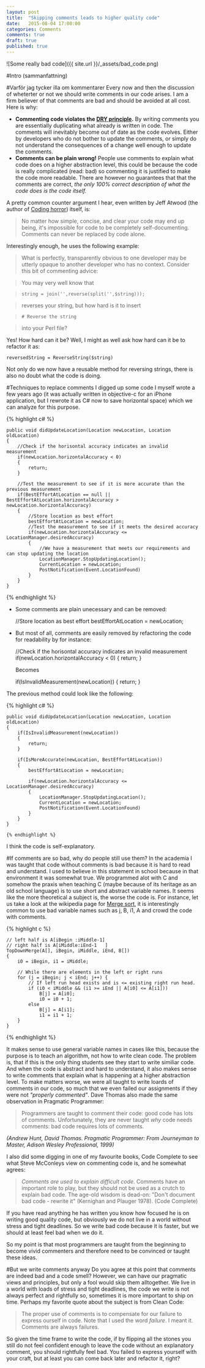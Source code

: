 ```yaml
---
layout: post
title:  "Skipping comments leads to higher quality code"
date:   2015-08-04 17:00:00
categories: Comments
comments: true
draft: true
published: true
---
```


![Some really bad code]({{ site.url }}/_assets/bad_code.png)

#Intro (sammanfattning)

#Varför jag tycker illa om kommentarer
Every now and then the discussion of wheterter or not we should write comments in our code arises. I am a firm believer of that comments are bad and should be avoided at all cost. Here is why:
- **Commenting code violates the [DRY principle](https://en.wikipedia.org/wiki/Don't_repeat_yourself).** By writing comments you are essentially duplicating what already is written in code. The comments will inevitably become out of date as the code evolves. Either by developers who do not bother to update the comments, or simply do not understand the consequences of a change well enough to update the comments.
- **Comments can be plain wrong!** People use comments to explain what code does on a higher abstraction level, this could be because the code is really complicated (read: bad) so commenting it is justified to make the code more readable. There are however no guarantees that that the comments are correct, *the only 100% correct description of what the code does is the code itself.*

A pretty common counter argument I hear, even written by Jeff Atwood (the author of [Coding horror](http://blog.codinghorror.com/)) itself, is: 
>No matter how simple, concise, and clear your code may end up being, it's impossible for code to be completely self-documenting. Comments can never be replaced by code alone.

Interestingly enough, he uses the following example: 

>What is perfectly, transparently obvious to one developer may be utterly opaque to another developer who has no context. Consider this bit of commenting advice:

>You may very well know that

>`string = join('',reverse(split('',$string)));`

>reverses your string, but how hard is it to insert

>`# Reverse the string`

>into your Perl file?

Yes! How hard can it be? Well, I might as well ask how hard can it be to refactor it as:

    reversedString = ReverseString($string)
    
Not only do we now have a reusable method for reversing strings, there is also no doubt what the code is doing.

#Techniques to replace comments
I digged up some code I myself wrote a few years ago (it was actually written in objective-c for an iPhone application, but I rewrote it as C# now to save horizontal space) which we can analyze for this purpose. 

{% highlight c# %}

    public void didUpdateLocation(Location newLocation, Location oldLocation)
    {
        //Check if the horisontal accuracy indicates an invalid measurement
        if(newLocation.horizontalAccuracy < 0) 
        {
            return;
        }

        //Test the measurement to see if it is more accurate than the previous measurement
        if(BestEffortAtLocation == null || BestEffortAtLocation.horizontalAccuracy > newLocation.horizontalAccuracy) 
        {
            //Store location as best effort
            bestEffortAtLocation = newLocation;
            //Test the measurement to see if it meets the desired accuracy
            if(newLocation.horizontalAccuracy <= LocationManager.desiredAccuracy) 
            {
                //We have a measurement that meets our requirements and can stop updating the location
                LocationManager.StopUpdatingLocation();
                CurrentLocation = newLocation;
                PostNotification(Event.LocationFound)
            }
        }
    }

{% endhighlight %}

- Some comments are plain unecessary and can be removed:

    //Store location as best effort
    bestEffortAtLocation = newLocation;

- But most of all, comments are easily removed by refactoring the code for readability by for instance:

    //Check if the horisontal accuracy indicates an invalid measurement
    if(newLocation.horizontalAccuracy < 0) 
    {
        return;
    }
    
    Becomes
    
    if(IsInvalidMeasurement(newLocation)) 
    {
        return;
    }
 
The previous method could look like the following:
 
{% highlight c# %}

    public void didUpdateLocation(Location newLocation, Location oldLocation)
    {
        if(IsInvalidMeasurement(newLocation)) 
        {
            return;
        }

        if(IsMoreAccurate(newLocation, BestEffortAtLocation)) 
        {
            bestEffortAtLocation = newLocation;
            
            if(newLocation.horizontalAccuracy <= LocationManager.desiredAccuracy) 
            {
                LocationManager.StopUpdatingLocation();
                CurrentLocation = newLocation;
                PostNotification(Event.LocationFound)
            }
        }
    }
    
    {% endhighlight %}
    
I think the code is self-explanatory.

#If comments are so bad, why do people still use them?
In the academia I was taught that code without comments is bad because it is hard to read and understand. I used to  believe in this statement in school because in that environment it was somewhat true. We programmed alot with C and somehow the praxis when teaching C (maybe because of its heritage as an old school language) is to use short and abstract variable names. It seems like the more theoretical a subject is, the worse the code is. For instance, let us take a look at the wikipedia page for [Merge sort](https://en.wikipedia.org/wiki/Merge_sort), it is interestingly common to use bad variable names such as j, B, i1, A and crowd the code with comments.

{% highlight c %}

    // left half is A[iBegin :iMiddle-1]
    // right half is A[iMiddle:iEnd-1   ]
    TopDownMerge(A[], iBegin, iMiddle, iEnd, B[])
    {
        i0 = iBegin, i1 = iMiddle;
    
        // While there are elements in the left or right runs
        for (j = iBegin; j < iEnd; j++) {
            // If left run head exists and is <= existing right run head.
            if (i0 < iMiddle && (i1 >= iEnd || A[i0] <= A[i1]))
                B[j] = A[i0];
                i0 = i0 + 1;
            else
                B[j] = A[i1];
                i1 = i1 + 1;    
        } 
    }
    
{% endhighlight %}

It makes sense to use general variable names in cases like this, because the purpose is to teach an algorithm, not how to write clean code. The problem is, that if this is the only thing students see they start to write similiar code. And when the code is abstract and hard to understand, it also makes sense to write comments that explain what is happening at a higher abstraction level. To make matters worse, we were all taught to write loards of comments in our code, so much that we even failed our assignments if they were not *"properly commented"*.
Dave Thomas also made the same observation in Pragmatic Programmer:

> Programmers are taught to comment their code: good code has lots of comments. Unfortunately, they are never taught *why* code needs comments: bad code requires lots of comments.

*(Andrew Hunt, David Thomas. Pragmatic Programmer: From Journeyman to Master, Adison Wesley Professional, 1999)*

I also did some digging in one of my favourite books, Code Complete to see what Steve McConleys view on commenting code is, and he somewhat agrees:

>*Comments are used to explain difficult code*. Comments have an important role to play, but they should not be used as a crutch to explain bad code. The age-old wisdom is dead-on: "Don't document bad code - rewrite it" (Kernighan and Plauger 1978). (Code Complete)

If you have read anything he has written you know how focused he is on writing good quality code, but obviously we do not live in a world without stress and tight deadlines. So we write bad code because it is faster, but we should at least feel bad when we do it.

So my point is that most programmers are taught from the beginning to become vivid commenters and therefore need to be convinced or taught these ideas.

#But we write comments anyway
Do you agree at this point that comments are indeed bad and a code smell? However, we can have our pragmatic views and principles, but only a fool would skip them alltogether. We live in a world with loads of stress and tight deadlines, the code we write is not always perfect and rightfully so, sometimes it is more important to ship on time. Perhaps my favorite quote about the subject is from Clean Code:

>The proper use of comments is to compensate for our failure to express ourself in code. Note that I used the word *failure*. I meant it. Comments are always failures.

So given the time frame to write the code, if by flipping all the stones you still do not feel confident enough to leave the code without an explanatory comment, you should rightfully feel bad. You failed to express yourself with your craft, but at least you can come back later and refactor it, right?
